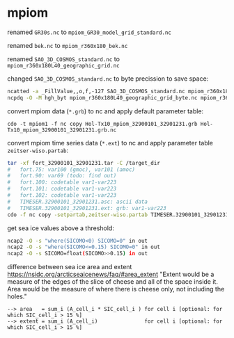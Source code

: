 # mpiom

renamed `GR30s.nc` to `mpiom_GR30_model_grid_standard.nc`

renamed `bek.nc` to `mpiom_r360x180_bek.nc`

renamed `SAO_3D_COSMOS_standard.nc` to `mpiom_r360x180L40_geographic_grid.nc`

changed `SAO_3D_COSMOS_standard.nc` to byte precission to save space:
```bash
ncatted -a _FillValue,,o,f,-127 SAO_3D_COSMOS_standard.nc mpiom_r360x180L40_geographic_grid_byte.nc
ncpdq -O -M hgh_byt mpiom_r360x180L40_geographic_grid_byte.nc mpiom_r360x180L40_geographic_grid_byte.nc
```

convert mpiom data (`*.grb`) to nc and apply default parameter table:
```
cdo -t mpiom1 -f nc copy Hol-Tx10_mpiom_32900101_32901231.grb Hol-Tx10_mpiom_32900101_32901231.grb.nc
```

convert mpiom time series data (`*.ext`) to nc and apply parameter table `zeitser-wiso.partab`:
```bash
tar -xf fort_32900101_32901231.tar -C /target_dir
#   fort.75: var100 (gmoc), var101 (amoc)
#   fort.90: var69 (todo: find out)
#   fort.100: codetable var1-var223
#   fort.101: codetable var1-var223
#   fort.102: codetable var1-var223
#   TIMESER.32900101_32901231.asc: ascii data
#   TIMESER.32900101_32901231.ext: grb: var1-var223
cdo -f nc copy -setpartab,zeitser-wiso.partab TIMESER.32900101_32901231.ext TIMESER.32900101_32901231.ext.nc
```

get sea ice values above a threshold:
```bash
ncap2 -O -s "where(SICOMO<0) SICOMO=0" in out
ncap2 -O -s "where(SICOMO<=0.15) SICOMO=0" in out
ncap2 -O -s SICOMO=float(SICOMO>>0.15) in out
```

difference between sea ice area and extent
https://nsidc.org/arcticseaicenews/faq/#area_extent
"Extent would be a measure of the edges of the slice of cheese and all of the space inside it. Area would be the measure of where there is cheese only, not including the holes."
```
--> area   = sum_i (A_cell_i * SIC_cell_i ) for cell i [optional: for which SIC_cell_i > 15 %]
--> extent = sum_i (A_cell_i)               for cell i [optional: for which SIC_cell_i > 15 %]
```


